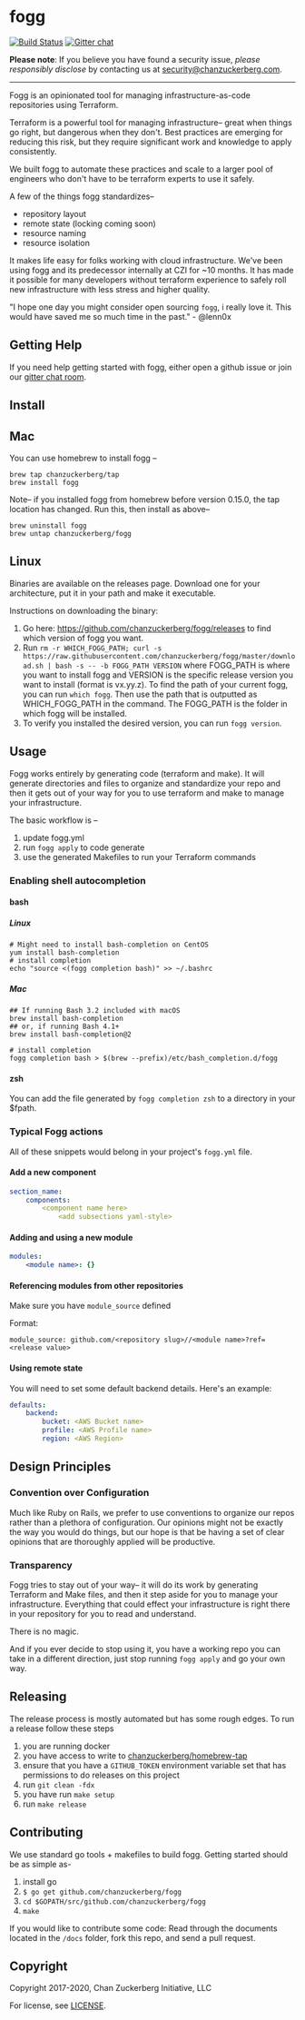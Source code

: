 # fogg

[![Build Status](https://travis-ci.com/chanzuckerberg/fogg.svg?token=JNM9vNLfRsFzCcF1uEgc&branch=master)](https://travis-ci.com/chanzuckerberg/fogg) [![Gitter chat](https://badges.gitter.im/gitterHQ/gitter.png)](https://gitter.im/chanzuckerberg/fogg)

**Please note**: If you believe you have found a security issue, _please responsibly disclose_ by contacting us at [security@chanzuckerberg.com](mailto:security@chanzuckerberg.com).

----

Fogg is an opinionated tool for managing infrastructure-as-code repositories using Terraform.

Terraform is a powerful tool for managing infrastructure– great when things go right, but dangerous when they don't. Best practices are emerging for reducing this risk, but they require significant work and knowledge to apply consistently.

We built fogg to automate these practices and scale to a larger pool of engineers who don't have to be terraform experts to use it safely.

A few of the things fogg standardizes–

* repository layout
* remote state (locking coming soon)
* resource naming
* resource isolation

It makes life easy for folks working with cloud infrastructure. We've been using fogg and its predecessor internally at CZI for ~10 months. It has made it possible for many developers without terraform experience to safely roll new infrastructure with less stress and higher quality.

"I hope one day you might consider open sourcing `fogg`, i really love it. This would have saved me so much time in the past." - @lenn0x

## Getting Help

If you need help getting started with fogg, either open a github issue or join our [gitter chat room](https://gitter.im/chanzuckerberg/fogg).

## Install

## Mac

You can use homebrew to install fogg –

```shell
brew tap chanzuckerberg/tap
brew install fogg
```

Note– if you installed fogg from homebrew before version 0.15.0, the tap location has changed. Run this, then install as above–

```shell
brew uninstall fogg
brew untap chanzuckerberg/fogg
```

## Linux

Binaries are available on the releases page. Download one for your architecture, put it in your path and make it executable.

Instructions on downloading the binary:
1. Go here: https://github.com/chanzuckerberg/fogg/releases to find which version of fogg you want.
2. Run `rm -r WHICH_FOGG_PATH; curl -s https://raw.githubusercontent.com/chanzuckerberg/fogg/master/download.sh | bash -s -- -b FOGG_PATH VERSION` where FOGG_PATH is where you want to install fogg and VERSION is the specific release version you want to install (format is vx.yy.z). To find the path of your current fogg, you can run `which fogg`. Then use the path that is outputted as WHICH_FOGG_PATH in the command. The FOGG_PATH is the folder in which fogg will be installed.
3. To verify you installed the desired version, you can run `fogg version`.

## Usage

Fogg works entirely by generating code (terraform and make). It will generate directories and files to organize and standardize your repo and then it gets out of your way for you to use terraform and make to manage your infrastructure.

The basic workflow is –

1. update fogg.yml
2. run `fogg apply` to code generate
3. use the generated Makefiles to run your Terraform commands

### Enabling shell autocompletion

#### bash

##### Linux

```shell
# Might need to install bash-completion on CentOS
yum install bash-completion
# install completion
echo "source <(fogg completion bash)" >> ~/.bashrc
```

##### Mac

```shell
## If running Bash 3.2 included with macOS
brew install bash-completion
## or, if running Bash 4.1+
brew install bash-completion@2

# install completion
fogg completion bash > $(brew --prefix)/etc/bash_completion.d/fogg
```

#### zsh

You can add the file generated by `fogg completion zsh` to a directory in your $fpath.

### Typical Fogg actions
All of these snippets would belong in your project's `fogg.yml` file.
#### Add a new component
``` yaml
section_name:
    components:
        <component name here>
            <add subsections yaml-style>
```

#### Adding and using a new module
``` yaml
modules:
    <module name>: {}
```

#### Referencing modules from other repositories
Make sure you have `module_source` defined

Format:

`module_source: github.com/<repository slug>//<module name>?ref=<release value>`

#### Using remote state
You will need to set some default backend details. Here's an example:
``` yaml
defaults:
    backend:
        bucket: <AWS Bucket name>
        profile: <AWS Profile name>
        region: <AWS Region>
```

## Design Principles

### Convention over Configuration

Much like Ruby on Rails, we prefer to use conventions to organize our repos rather than a plethora of configuration. Our opinions might not be exactly the way you would do things, but our hope is that be having a set of clear opinions that are thoroughly applied will be productive.

### Transparency

Fogg tries to stay out of your way– it will do its work by generating Terraform and Make files, and then it step aside for you to manage your infrastructure. Everything that could effect your infrastructure is right there in your repository for you to read and understand.

There is no magic.

And if you ever decide to stop using it, you have a working repo you can take in a different direction, just stop running `fogg apply` and go your own way.

## Releasing

The release process is mostly automated but has some rough edges. To run a release follow these steps

1. you are running docker
1. you have access to write to [chanzuckerberg/homebrew-tap](https://github.com/chanzuckerberg/homebrew-tap)
1. ensure that you have a `GITHUB_TOKEN` environment variable set that has permissions to do releases on this project
1. run `git clean -fdx`
1. you have run `make setup`
1. run `make release`

## Contributing

We use standard go tools + makefiles to build fogg. Getting started should be as simple as-

1. install go
1. `$ go get github.com/chanzuckerberg/fogg`
1. `cd $GOPATH/src/github.com/chanzuckerberg/fogg`
1. `make`

If you would like to contribute some code: Read through the documents  located in the `/docs` folder, fork this repo, and send a pull request.

## Copyright

Copyright 2017-2020, Chan Zuckerberg Initiative, LLC

For license, see [LICENSE](LICENSE).
